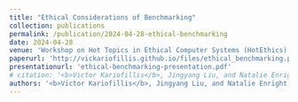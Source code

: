 ```yaml
---
title: "Ethical Considerations of Benchmarking"
collection: publications
permalink: /publication/2024-04-28-ethical-benchmarking
date: 2024-04-28
venue: 'Workshop on Hot Topics in Ethical Computer Systems (HotEthics)'
paperurl: 'http://vickariofillis.github.io/files/ethical_benchmarking.pdf'
presentationurl: 'ethical-benchmarking-presentation.pdf'
# citation: '<b>Victor Kariofillis</b>, Jingyang Liu, and Natalie Enright Jerger. 2024. Ethical Considerations of Benchmarking. In the 1st Workshop on Hot Topics in Ethical Computer Systems (HotEthics 2024).'
authors: '<b>Victor Kariofillis</b>, Jingyang Liu, and Natalie Enright Jerger.'
---
```


